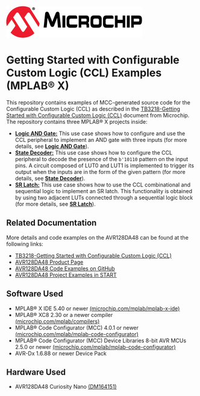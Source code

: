 [![MCHP](images/microchip.png)](https://www.microchip.com)

# Getting Started with Configurable Custom Logic (CCL) Examples (MPLAB® X)

This repository contains examples of MCC-generated source code for the Configurable Custom Logic (CCL) as described in the [TB3218-Getting Started with Configurable Custom Logic (CCL)](http://ww1.microchip.com/downloads/en/Appnotes/TB3218-Getting-Started-with-CCL-90003218A.pdf) document from Microchip. The repository contains three MPLAB® X projects inside:

* [<strong>Logic AND Gate:</strong>](Logic_AND_Gate) This use case shows how to configure and use the CCL peripheral to implement an AND gate with three inputs (for more details, see [<strong>Logic AND Gate</strong>](Logic_AND_Gate)).
* [<strong>State Decoder:</strong>](State_Decoder) This use case shows how to configure the CCL peripheral to decode the presence of the `b'10110` pattern on the input pins. A circuit composed of LUT0 and LUT1 is implemented to trigger its output when the inputs are in the form of the given pattern (for more details, see [<strong>State Decoder</strong>](State_Decoder)).
* [<strong>SR Latch:</strong>](SR_Latch) This use case shows how to use the CCL combinational and sequential logic to implement an SR latch. This functionality is obtained by using two adjacent LUTs connected through a sequential logic block (for more details, see [<strong>SR Latch</strong>](SR_Latch)).

## Related Documentation
More details and code examples on the AVR128DA48 can be found at the following links:
- [TB3218-Getting Started with Configurable Custom Logic (CCL)](http://ww1.microchip.com/downloads/en/Appnotes/TB3218-Getting-Started-with-CCL-90003218A.pdf)
- [AVR128DA48 Product Page](https://www.microchip.com/wwwproducts/en/AVR128DA48)
- [AVR128DA48 Code Examples on GitHub](https://github.com/microchip-pic-avr-examples?q=avr128da48)
- [AVR128DA48 Project Examples in START](https://start.atmel.com/#examples/AVR128DA48CuriosityNano)


## Software Used
- MPLAB® X IDE 5.40 or newer [(microchip.com/mplab/mplab-x-ide)](http://www.microchip.com/mplab/mplab-x-ide)
- MPLAB® XC8 2.30 or a newer compiler [(microchip.com/mplab/compilers)](http://www.microchip.com/mplab/compilers)
- MPLAB® Code Configurator (MCC) 4.0.1 or newer [(microchip.com/mplab/mplab-code-configurator)](https://www.microchip.com/mplab/mplab-code-configurator)
- MPLAB® Code Configurator (MCC) Device Libraries 8-bit AVR MCUs 2.5.0 or newer [(microchip.com/mplab/mplab-code-configurator)](https://www.microchip.com/mplab/mplab-code-configurator)
- AVR-Dx 1.6.88 or newer Device Pack 


## Hardware Used
- AVR128DA48 Curiosity Nano [(DM164151)](https://www.microchip.com/Developmenttools/ProductDetails/DM164151)
